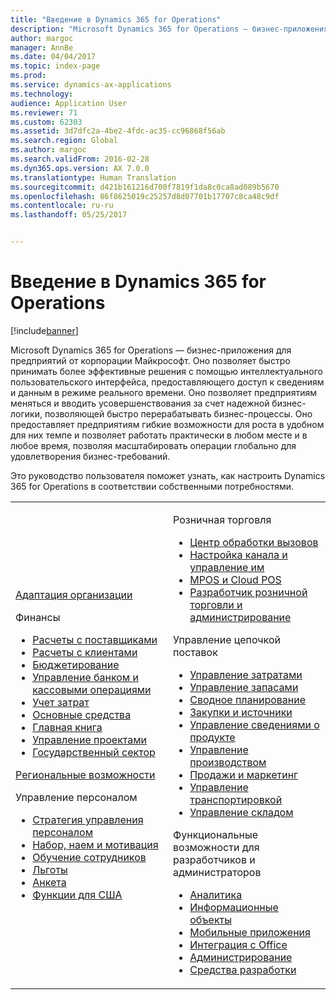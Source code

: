 ```yaml
---
title: "Введение в Dynamics 365 for Operations"
description: "Microsoft Dynamics 365 for Operations — бизнес-приложения для предприятий от корпорации Майкрософт. Эта страница поможет вам ознакомиться с продуктом и начать работу с ним."
author: margoc
manager: AnnBe
ms.date: 04/04/2017
ms.topic: index-page
ms.prod: 
ms.service: dynamics-ax-applications
ms.technology: 
audience: Application User
ms.reviewer: 71
ms.custom: 62303
ms.assetid: 3d7dfc2a-4be2-4fdc-ac35-cc96868f56ab
ms.search.region: Global
ms.author: margoc
ms.search.validFrom: 2016-02-28
ms.dyn365.ops.version: AX 7.0.0
ms.translationtype: Human Translation
ms.sourcegitcommit: d421b161216d700f7819f1da8c0ca8ad089b5670
ms.openlocfilehash: 86f8625019c25257d8d07701b17707c8ca48c9df
ms.contentlocale: ru-ru
ms.lasthandoff: 05/25/2017


---
```

# <a name="introduction-to-dynamics-365-for-operations"></a>Введение в Dynamics 365 for Operations

[!include[banner](includes/banner.md)]

Microsoft Dynamics 365 for Operations — бизнес-приложения для предприятий от корпорации Майкрософт. Оно позволяет быстро принимать более эффективные решения с помощью интеллектуального пользовательского интерфейса, предоставляющего доступ к сведениям и данным в режиме реального времени. Оно позволяет предприятиям меняться и вводить усовершенствования за счет надежной бизнес-логики, позволяющей быстро перерабатывать бизнес-процессы. Оно предоставляет предприятиям гибкие возможности для роста в удобном для них темпе и позволяет работать практически в любом месте и в любое время, позволяя масштабировать операции глобально для удовлетворения бизнес-требований. 

Это руководство пользователя поможет узнать, как настроить Dynamics 365 for Operations в соответствии собственными потребностями.    

<table>
<colgroup>
<col width="50%" />
<col width="50%" />
</colgroup>
<tbody>
<tr class="odd">
<td><p><a href="get-started/onboarding-home.md">Адаптация организации</a></p>
<p>Финансы</p>
<ul><li><a href="financials/accounts-payable/accounts-payable.md">Расчеты с поставщиками</a></li>
<li><a href="financials/accounts-receivable/accounts-receivable.md">Расчеты с клиентами</a></li>
<li><a href="financials/budgeting/budgeting-overview.md">Бюджетирование</a></li>
<li><a href="financials/cash-bank-management/cash-bank-management.md">Управление банком и кассовыми операциями</a></li>
<li><a href="financials/cost-accounting/cost-accounting-home-page.md">Учет затрат</a></li>
<li><a href="financials/fixed-assets/fixed-assets.md">Основные средства</a></li>
<li><a href="financials/general-ledger/general-ledger.md">Главная книга</a></li>
<li><a href="financials/project-management/overview-project-management-accounting.md">Управление проектами</a></li>
<li><a href="financials/public-sector/public-sector-functionality.md">Государственный сектор</a></li></ul>
<p><a href="dev-itpro/lcs-solutions/country-region.md">Региональные возможности</a></p>
<p>Управление персоналом</p>
   <ul>
  <li><a href="human-resources/departments-jobs-positions.md">Стратегия управления персоналом</a></li>
  <li><a href="human-resources/manage-recruiting-process.md">Набор, наем и мотивация</a></li>
  <li><a href="human-resources/performance-management-overview.md">Обучение сотрудников</a></li>
  <li><a href="human-resources/manage-benefit-program.md">Льготы</a></li>
  <li><a href="human-resources/questionnaires.md">Анкета</a></li>
  <li><a href="human-resources/localizations/noam-usa-payroll.md">Функции для США</a></li>
</ul></td>
  <td>
  <p>Розничная торговля</p>
  <ul>
<li><a href="retail/call-center-functionality.md">Центр обработки вызовов</a></li>
  <li><a href="retail/define-maintain-retail-channels.md">Настройка канала и управление им</a></li>
  <li><a href="retail/define-maintain-channel-clients-registers-hw-stations.md">MPOS и Cloud POS</a></li>
  <li><a href="retail/dev-itpro/dev-retail-home-page.md">Разработчик розничной торговли и администрирование</a></li></ul>
  <p>Управление цепочкой поставок</p>
<ul>
<li><a href="supply-chain/cost-management/costing-sheets.md">Управление затратами</a></li>
  <li><a href="supply-chain/inventory/inventory-locations.md">Управление запасами</a></li>
  <li><a href="supply-chain/master-planning/master-plans.md">Сводное планирование</a></li>
  <li><a href="supply-chain/procurement/procurement-sourcing-overview.md">Закупки и источники</a></li>
  <li><a href="supply-chain/pim/set-up-maintain-product-configuration-model.md">Управление сведениями о продукте</a></li>
  <li><a href="supply-chain/production-control/create-production-orders">Управление производством</a></li>
  <li><a href="supply-chain/sales-marketing/overview-sales-marketing.md">Продажи и маркетинг</a></li>
  <li><a href="supply-chain/transportation/transportation-management-overview.md">Управление транспортировкой</a></li>
  <li><a href="supply-chain/warehousing/warehouse-configuration.md">Управление складом</a></li></ul>
  <p>Функциональные возможности для разработчиков и администраторов</p>
  <ul><li><a href="dev-itpro/analytics/analytics.md">Аналитика</a></li>
  <li><a href="dev-itpro/data-entities/data-entities.md">Информационные объекты</a></li>
  <li><a href="dev-itpro/mobile-apps/mobile-platform.md">Мобильные приложения</a></li>
  <li><a href="dev-itpro/office-integration/office-integration.md">Интеграция с Office</a></li>
  <li><a href="dev-itpro/sysadmin/system-administration-home-page.md">Администрирование</a></li>
  <li><a href="dev-itpro/dev-tools/developer-home-page.md">Средства разработки</a></li></ul></td>
</tr>
</tbody>
</table>



